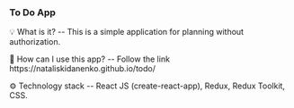 ### To Do App
<p>💡 What is it? -- This is a simple application for planning without authorization.</p>
<p>👀 How can I use this app? -- Follow the link https://nataliskidanenko.github.io/todo/ </p>
<p>⚙️ Technology stack -- React JS (create-react-app), Redux, Redux Toolkit, CSS.</p>
